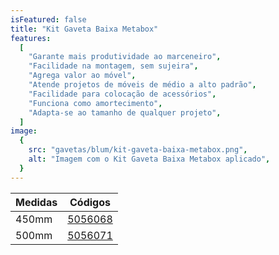 ```yaml
---
isFeatured: false
title: "Kit Gaveta Baixa Metabox"
features:
  [
    "Garante mais produtividade ao marceneiro",
    "Facilidade na montagem, sem sujeira",
    "Agrega valor ao móvel",
    "Atende projetos de móveis de médio a alto padrão",
    "Facilidade para colocação de acessórios",
    "Funciona como amortecimento",
    "Adapta-se ao tamanho de qualquer projeto",
  ]
image:
  {
    src: "gavetas/blum/kit-gaveta-baixa-metabox.png",
    alt: "Imagem com o Kit Gaveta Baixa Metabox aplicado",
  }
---
```


<table>
    <thead>
      <tr>
        <th>Medidas</th>
        <th>Códigos</th>
      </tr>
    </thead>
    <tbody>
      <tr>
        <td>450mm</td>
        <td><a title="Abrir produto no e-commerce Leo" href="https://www.leomadeiras.com.br/product/prod-3-Kit_Gaveta_Baixa_Metabox_450mm_Branco_Blum" target="_blank">5056068</a></td>
      </tr>
      <tr>
        <td>500mm</td>
        <td><a title="Abrir produto no e-commerce Leo" href="https://www.leomadeiras.com.br/product/prod-3-Kit_Gaveta_Baixa_Metabox_500mm_Branco_Blum" target="_blank">5056071</a></td>
      </tr>
    </tbody>
  </table>
